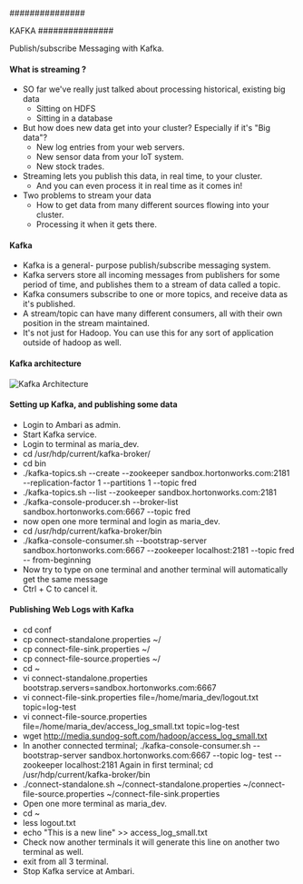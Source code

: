 ###############

KAFKA
###############

Publish/subscribe Messaging with Kafka.

#### What is streaming ?
- SO far we've really just talked about processing historical, existing big data
    - Sitting on HDFS
    - Sitting in a database
- But how does new data get into your cluster? Especially if it's "Big data"?
    - New log entries from your web servers.
    - New sensor data from your IoT system.
    - New stock trades.
- Streaming lets you publish this data, in real time, to your cluster.
    - And you can even process it in real time as it comes in!
- Two problems to stream your data
    - How to get data from many different sources flowing into your cluster.
    - Processing it when it gets there.
    
#### Kafka
- Kafka is a general- purpose publish/subscribe messaging system.
- Kafka servers store all incoming messages from publishers for some period of time, and publishes them to a stream of data called a topic.
- Kafka consumers subscribe to one or more topics, and receive data as it's published.
- A stream/topic can have many different consumers, all with their own position in the stream maintained.
- It's not just for Hadoop. You can use this for any sort of application outside of hadoop as well.

#### Kafka architecture

![Kafka Architecture](https://github.com/Kavita-Yadav/Learning-Hadoop-and-bigData/blob/master/Images/KafkaArchitect.png)
                                              
#### Setting up Kafka, and publishing some data
- Login to Ambari as admin.
- Start Kafka service.
- Login to terminal as maria_dev.
- cd /usr/hdp/current/kafka-broker/
- cd bin
- ./kafka-topics.sh --create --zookeeper sandbox.hortonworks.com:2181 --replication-factor 1 --partitions 1 --topic fred
- ./kafka-topics.sh --list --zookeeper sandbox.hortonworks.com:2181
- ./kafka-console-producer.sh --broker-list sandbox.hortonworks.com:6667 --topic fred
- now open one more terminal and login as maria_dev.
- cd /usr/hdp/current/kafka-broker/bin
- ./kafka-console-consumer.sh --bootstrap-server sandbox.hortonworks.com:6667 --zookeeper localhost:2181 --topic fred -- from-beginning
- Now try to type on one terminal and another terminal will automatically get the same message
- Ctrl + C to cancel it.

#### Publishing Web Logs with Kafka
- cd conf
- cp connect-standalone.properties ~/
- cp connect-file-sink.properties ~/
- cp connect-file-source.properties ~/
- cd ~
- vi connect-standalone.properties bootstrap.servers=sandbox.hortonworks.com:6667
- vi connect-file-sink.properties file=/home/maria_dev/logout.txt topic=log-test
- vi connect-file-source.properties file=/home/maria_dev/access_log_small.txt topic=log-test
- wget http://media.sundog-soft.com/hadoop/access_log_small.txt
- In another connected terminal; ./kafka-console-consumer.sh --bootstrap-server sandbox.hortonworks.com:6667 --topic log- test --zookeeper localhost:2181
  Again in first terminal; cd /usr/hdp/current/kafka-broker/bin
- ./connect-standalone.sh ~/connect-standalone.properties ~/connect-file-source.properties ~/connect-file-sink.properties
- Open one more terminal as maria_dev.
- cd ~
- less logout.txt
- echo "This is a new line" >> access_log_small.txt
- Check now another terminals it will generate this line on another two terminal as well.
- exit from all 3 terminal.
- Stop Kafka service at Ambari.
